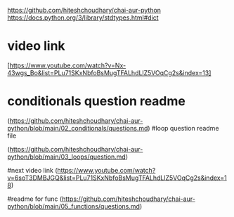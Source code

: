 https://github.com/hiteshchoudhary/chai-aur-python
https://docs.python.org/3/library/stdtypes.html#dict

# video link

[https://www.youtube.com/watch?v=Nx-43wgs_Bo&list=PLu71SKxNbfoBsMugTFALhdLlZ5VOqCg2s&index=13]

# conditionals question readme

(https://github.com/hiteshchoudhary/chai-aur-python/blob/main/02_conditionals/questions.md)
#loop question readme file

(https://github.com/hiteshchoudhary/chai-aur-python/blob/main/03_loops/question.md)

#next video link
(https://www.youtube.com/watch?v=6soT3DMBJGQ&list=PLu71SKxNbfoBsMugTFALhdLlZ5VOqCg2s&index=18)

#readme for func
(https://github.com/hiteshchoudhary/chai-aur-python/blob/main/05_functions/questions.md)
